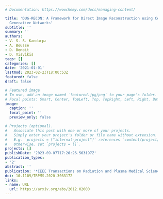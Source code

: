 ```yaml
---
# Documentation: https://wowchemy.com/docs/managing-content/

title: 'DUG-RECON: A Framework for Direct Image Reconstruction using Convolutional
  Generative Networks'
subtitle: ''
summary: ''
authors:
- V. S. S. Kandarpa
- A. Bousse
- D. Benoit
- D. Visvikis
tags: []
categories: []
date: '2021-01-01'
lastmod: 2023-02-23T18:00:53Z
featured: false
draft: false

# Featured image
# To use, add an image named `featured.jpg/png` to your page's folder.
# Focal points: Smart, Center, TopLeft, Top, TopRight, Left, Right, BottomLeft, Bottom, BottomRight.
image:
  caption: ''
  focal_point: ''
  preview_only: false

# Projects (optional).
#   Associate this post with one or more of your projects.
#   Simply enter your project's folder or file name without extension.
#   E.g. `projects = ["internal-project"]` references `content/project/deep-learning/index.md`.
#   Otherwise, set `projects = []`.
projects: []
publishDate: '2023-09-07T17:26:26.563197Z'
publication_types:
- '2'
abstract: ''
publication: '*IEEE Transactions on Radiation and Plasma Medical Sciences*'
doi: 10.1109/TRPMS.2020.3033172
links:
- name: URL
  url: https://arxiv.org/abs/2012.02000
---
```

